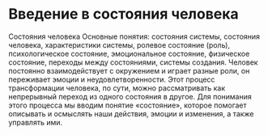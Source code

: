 # Введение в состояния человека

Состояния человека
Основные понятия: состояния системы, состояния человека, характеристики системы, ролевое состояние (роль), психологическое состояние, эмоциональное состояние, физическое состояние, переходы между состояниями, системы создания.
Человек постоянно взаимодействует с окружением и играет разные роли, он переживает эмоции и неудовлетворенности. Этот процесс трансформации человека, по сути, можно рассматривать как непрерывный переход из одного состояния в другое. Для понимания этого процесса мы вводим понятие «состояние», которое помогает описывать и осмыслять наши действия, эмоции и изменения, а также управлять ими.
